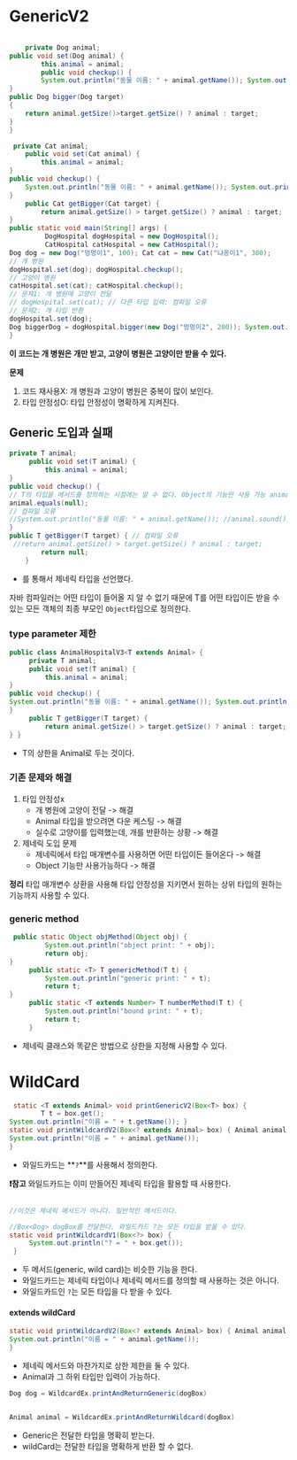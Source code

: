 # GenericV2

~~~java

    private Dog animal;
public void set(Dog animal) {
        this.animal = animal;
        public void checkup() {
        System.out.println("동물 이름: " + animal.getName()); System.out.println("동물 크기: " + animal.getSize()); animal.sound();
}
public Dog bigger(Dog target) 
{
    return animal.getSize()>target.getSize() ? animal : target;
}
}

 private Cat animal;
    public void set(Cat animal) {
        this.animal = animal;
}
public void checkup() {
    System.out.println("동물 이름: " + animal.getName()); System.out.println("동물 크기: " + animal.getSize()); animal.sound();
}
    public Cat getBigger(Cat target) {
        return animal.getSize() > target.getSize() ? animal : target;
}
public static void main(String[] args) {
         DogHospital dogHospital = new DogHospital();
         CatHospital catHospital = new CatHospital();
Dog dog = new Dog("멍멍이1", 100); Cat cat = new Cat("냐옹이1", 300);
// 개 병원 
dogHospital.set(dog); dogHospital.checkup();
// 고양이 병원 
catHospital.set(cat); catHospital.checkup();
// 문제1: 개 병원에 고양이 전달
// dogHospital.set(cat); // 다른 타입 입력: 컴파일 오류
// 문제2: 개 타입 반환
dogHospital.set(dog);
Dog biggerDog = dogHospital.bigger(new Dog("멍멍이2", 200)); System.out.println("biggerDog = " + biggerDog);
}
~~~
**이 코드는 개 병원은 개만 받고, 고양이 병원은 고양이만 받을 수 있다.**

**문제**
1. 코드 재사용X: 개 병원과 고양이 병원은 중복이 많이 보인다.
2. 타입 안정성O: 타입 안정성이 명확하게 지켜진다.

## Generic 도입과 실패

~~~java
private T animal;
     public void set(T animal) {
         this.animal = animal;
}
public void checkup() {
// T의 타입을 메서드를 정의하는 시점에는 알 수 없다. Object의 기능만 사용 가능 animal.toString();
animal.equals(null);
// 컴파일 오류
//System.out.println("동물 이름: " + animal.getName()); //animal.sound();
}
public T getBigger(T target) { // 컴파일 오류
 //return animal.getSize() > target.getSize() ? animal : target;
        return null;
    }
~~~
* <T>를 통해서 제네릭 타입을 선언했다.

자바 컴파일러는 어떤 타입이 들어올 지 알 수 없기 때문에 T를 어떤 타입이든 받을 수 있는 모든 객체의 최종 부모인 `Object`타임으로 정의한다.

### type parameter 제한

~~~java
public class AnimalHospitalV3<T extends Animal> {
     private T animal;
     public void set(T animal) {
         this.animal = animal;
}
public void checkup() {
System.out.println("동물 이름: " + animal.getName()); System.out.println("동물 크기: " + animal.getSize()); animal.sound();
}
     public T getBigger(T target) {
         return animal.getSize() > target.getSize() ? animal : target;
} }
~~~
* T의 상한을 Animal로 두는 것이다.


### 기존 문제와 해결

1. 타입 안정성x
    * 개 병원에 고양이 전달 -> 해결
    * Animal 타입을 받으려면 다운 케스팅 -> 해결
    * 실수로 고양이를 입력했는데, 개를 반환하는 상황  -> 해결
2. 제네릭 도입 문제
    * 제네릭에서 타입 매개변수를 사용하면 어떤 타입이든 들어온다 -> 해결
    * Object 기능만 사용가능하다 -> 해결

**정리**
타입 매개변수 상환을 사용해 타입 안정성을 지키면서 원하는 상위 타입의 원하는 기능까지 사용할 수 있다.

### generic method

~~~java
 public static Object objMethod(Object obj) {
         System.out.println("object print: " + obj);
         return obj;
}
     public static <T> T genericMethod(T t) {
         System.out.println("generic print: " + t);
         return t;
}
     public static <T extends Number> T numberMethod(T t) {
         System.out.println("bound print: " + t);
         return t;
     }
~~~
* 제네릭 클래스와 똑같은 방법으로 상한을 지정해 사용할 수 있다.

# WildCard

~~~java
 static <T extends Animal> void printGenericV2(Box<T> box) {
        T t = box.get();
System.out.println("이름 = " + t.getName()); }
static void printWildcardV2(Box<? extends Animal> box) { Animal animal = box.get();
System.out.println("이름 = " + animal.getName());
}
~~~
* 와일드카드는 **`?`**를 사용해서 정의한다.

**❗️참고**
와일드카드는 이미 만들어진 제네릭 타입을 활용할 때 사용한다.

~~~java

//이것은 제네릭 메서드가 아니다. 일반적인 메서드이다.

//Box<Dog> dogBox를 전달한다. 와일드카드 ?는 모든 타입을 받을 수 있다. 
static void printWildcardV1(Box<?> box) {
     System.out.println("? = " + box.get());
 }
~~~
* 두 메서드(generic, wild card)는 비슷한 기능을 한다.
* 와일드카드는 제네릭 타입이나 제네릭 메서드를 정의할 때 사용하는 것은 아니다.
* 와일드카드인 `?`는 모든 타입을 다 받을 수 있다.

#### extends wildCard
~~~java
static void printWildcardV2(Box<? extends Animal> box) { Animal animal = box.get();
System.out.println("이름 = " + animal.getName());
}
~~~
* 제네릭 메서드와 마찬가지로 상한 제한을 둘 수 있다.
* Animal과 그 하위 타입만 입력이 가능하다.

~~~java
Dog dog = WildcardEx.printAndReturnGeneric(dogBox)


Animal animal = WildcardEx.printAndReturnWildcard(dogBox)
~~~

* Generic은 전달한 타입을 명확히 받는다.
* wildCard는 전달한 타입을 명확하게 반환 할 수 없다.
